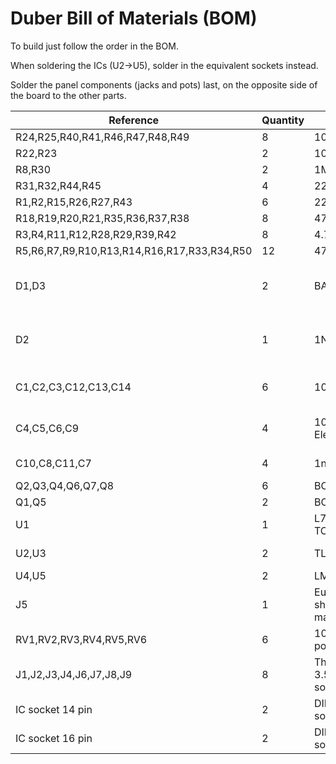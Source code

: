 # Duber Bill of Materials (BOM)

To build just follow the order in the BOM.

When soldering the ICs (U2->U5), solder in the equivalent sockets instead.

Solder the panel components (jacks and pots) last, on the opposite side of the board to the other parts.

| Reference | Quantity | Part | Notes |
|-----------|----------|------|-------|
| R24,R25,R40,R41,R46,R47,R48,R49 | 8 | 10k | |
| R22,R23 | 2 | 100k | |
| R8,R30 | 2 | 1M | |
| R31,R32,R44,R45 | 4 | 22k | |
| R1,R2,R15,R26,R27,R43 | 6 | 220k | |
| R18,R19,R20,R21,R35,R36,R37,R38| 8 | 470R | |
| R3,R4,R11,R12,R28,R29,R39,R42 | 8 | 4.7k | |
| R5,R6,R7,R9,R10,R13,R14,R16,R17,R33,R34,R50 | 12 | 47k | |
| D1,D3 | 2 | BAT85 | Negative voltage protection diodes |
| D2 | 1 | 1N4001 | Reverse voltage protection diode |
| C1,C2,C3,C12,C13,C14 | 6 | 100nF | Mylar or MLCC, audio path |
| C4,C5,C6,C9 | 4 | 10uF Electrolytic | Power conditioning caps |
| C10,C8,C11,C7 | 4 | 1nF | Mylar or MLCC |
| Q2,Q3,Q4,Q6,Q7,Q8 | 6 | BC557 | |
| Q1,Q5 | 2 | BC547 | TO92 |
| U1 | 1 | L78L09 TO92 | Power regulator |
| U2,U3 | 2 | TL084 | Or use TL074 |
| U4,U5 | 2 | LM13700 | |
| J5 | 1 | Eurorack 2x5 shrouded male | |
| RV1,RV2,RV3,RV4,RV5,RV6 | 6 | 10k 9mm potentiometer | |
| J1,J2,J3,J4,J6,J7,J8,J9 | 8 | Thonkiconn 3.5mm mono socket | |
| IC socket 14 pin | 2 | DIP 14 pin socket | |
| IC socket 16 pin | 2 | DIP 16 pin socket | |
